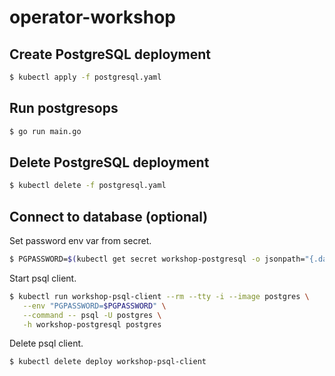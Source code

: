 # operator-workshop

## Create PostgreSQL deployment

```bash
$ kubectl apply -f postgresql.yaml
```

## Run postgresops

```bash
$ go run main.go
```

## Delete PostgreSQL deployment

```bash
$ kubectl delete -f postgresql.yaml
```

## Connect to database (optional)

Set password env var from secret.

```bash
$ PGPASSWORD=$(kubectl get secret workshop-postgresql -o jsonpath="{.data.postgresql-password}" | base64 --decode; echo)
```

Start psql client.

```bash
$ kubectl run workshop-psql-client --rm --tty -i --image postgres \
   --env "PGPASSWORD=$PGPASSWORD" \
   --command -- psql -U postgres \
   -h workshop-postgresql postgres
```

Delete psql client.

```bash
$ kubectl delete deploy workshop-psql-client
```
